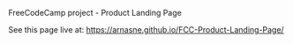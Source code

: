 FreeCodeCamp project - Product Landing Page

See this page live at: https://arnasne.github.io/FCC-Product-Landing-Page/
